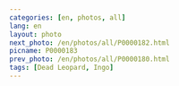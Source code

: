 ```yaml
---
categories: [en, photos, all]
lang: en
layout: photo
next_photo: /en/photos/all/P0000182.html
picname: P0000183
prev_photo: /en/photos/all/P0000180.html
tags: [Dead Leopard, Ingo]
---
```

